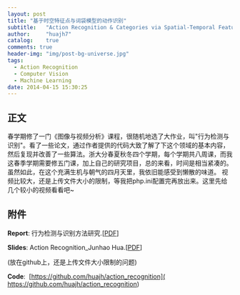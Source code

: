 ```yaml
---
layout: post
title: "基于时空特征点与词袋模型的动作识别"
subtitle:   "Action Recognition & Categories via Spatial-Temporal Features"
author:     "huajh7"
catalog:    true
comments: true
header-img: "img/post-bg-universe.jpg"
tags:
  - Action Recognition
  - Computer Vision
  - Machine Learning
date: 2014-04-15 15:30:25
---
```


## 正文

春学期修了一门《图像与视频分析》课程，很随机地选了大作业，叫"行为检测与识别"。看了一些论文，通过作者提供的代码大致了解了下这个领域的基本内容，然后复现并改善了一些算法。浙大分春夏秋冬四个学期，每个学期共八周课，而我这春季学期需要修五门课，加上自己的研究项目，总的来看，时间是相当紧凑的。虽然如此，在这个充满生机与朝气的四月天里，我依旧能感受到懒散的味道。</pre>
视频比较大，还是上传文件大小的限制，等我把php.ini配置完再放出来。这里先给几个较小的视频看看吧~

## 附件
**Report**: 行为检测与识别方法研究.[[PDF](http://www.blog.huajh7.com/wp-content/uploads/2014/04/ActionRecog.pdf)]

**Slides**: Action Recognition_Junhao Hua.[[PDF](https://github.com/huajh/action_recognition/blob/master/%5Bslides%5DAction%20Recognition_Junhao%20Hua.pdf)]

(放在github上，还是上传文件大小限制的问题)

**Code**:  [https://github.com/huajh/action_recognition]( https://github.com/huajh/action_recognition)
